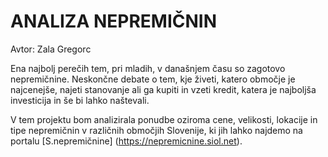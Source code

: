 # ANALIZA NEPREMIČNIN 

Avtor: Zala Gregorc

Ena najbolj perečih tem, pri mladih, v današnjem času so zagotovo nepremičnine. Neskončne debate o tem, kje živeti, katero območje je najcenejše, najeti stanovanje ali ga kupiti in vzeti kredit, katera je najboljša investicija in še bi lahko naštevali.

V tem projektu bom analizirala ponudbe oziroma cene, velikosti, lokacije in tipe nepremičnin v različnih območjih Slovenije, ki jih lahko najdemo na portalu [S.nepremičnine] (https://nepremicnine.siol.net). 

# 